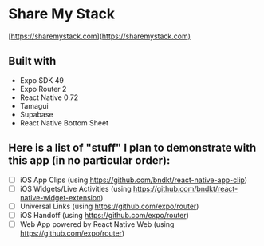 # Share My Stack

[https://sharemystack.com](https://sharemystack.com)

## Built with

- Expo SDK 49
- Expo Router 2
- React Native 0.72
- Tamagui
- Supabase
- React Native Bottom Sheet

## Here is a list of "stuff" I plan to demonstrate with this app (in no particular order):

- [ ] iOS App Clips (using https://github.com/bndkt/react-native-app-clip)
- [ ] iOS Widgets/Live Activities (using https://github.com/bndkt/react-native-widget-extension)
- [ ] Universal Links (using https://github.com/expo/router)
- [ ] iOS Handoff (using https://github.com/expo/router)
- [ ] Web App powered by React Native Web (using https://github.com/expo/router)
